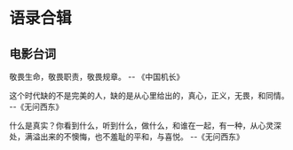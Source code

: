 # 语录合辑

## 电影台词

敬畏生命，敬畏职责，敬畏规章。 -- 《中国机长》

这个时代缺的不是完美的人，缺的是从心里给出的，真心，正义，无畏，和同情。 --《无问西东》

什么是真实？你看到什么，听到什么，做什么，和谁在一起，有一种，从心灵深处，满溢出来的不懊悔，也不羞耻的平和，与喜悦。 --《无问西东》
